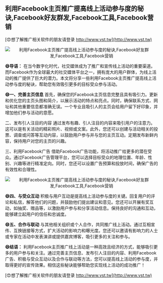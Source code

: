 ## **利用Facebook主页推广提高线上活动参与度的秘诀,Facebook好友群发,Facebook工具,Facebook营销**

[😍想了解推广相关软件的朋友请登录 http://www.vst.tw](http://www.vst.tw)

 <center><img src="https://vst.tw/MP4/tuiguang/png/7.png" alt="利用Facebook主页推广提高线上活动参与度的秘诀,Facebook好友群发,Facebook工具,Facebook营销"></center>

**😄导语：**
在当今数字化时代，社交媒体成为了推广和宣传线上活动的重要渠道。而Facebook作为全球最大的社交媒体平台之一，拥有庞大的用户群体，为线上活动的推广提供了巨大的潜力。本文将分享一些利用Facebook主页推广提高线上活动参与度的秘诀，帮助您有效吸引更多的目标受众参与活动。

**😄一、完善主页信息**
首先，确保您的Facebook主页信息完整且具有吸引力。更新和优化您的主页头图和简介，以展示活动的特点和亮点。同时，确保联系方式、网址和其他重要信息都准确无误。一个专业且吸引人的主页会给用户留下好印象，并增加他们参与活动的意愿。

二、发布引人注目的内容
通过发布有趣、引人注目的内容来吸引用户的注意力。这可以是有关活动的精彩照片、视频或文案。此外，您还可以创建与活动相关的投票、调查或问答等互动内容，以鼓励用户参与并与您的主页互动。定期发布新鲜内容，保持用户对您的主页的兴趣。

三、利用Facebook广告
借助Facebook广告功能，将活动推广给更多的潜在受众。通过Facebook广告管理平台，您可以选择目标受众的地理位置、年龄、性别、兴趣等进行精准定向。同时，您还可以设置广告预算和投放时间，确保广告的有效性和合理性。

 <center><img src="https://vst.tw/MP4/tuiguang/png/1.png" alt="利用Facebook主页推广提高线上活动参与度的秘诀,Facebook好友群发,Facebook工具,Facebook营销"></center>

**😄四、与受众互动**
积极与用户互动是提高线上活动参与度的关键。回复用户的评论和私信，解答他们的问题，并鼓励他们提出建议和意见。您还可以开展有奖互动，如抽奖、赠品等，以激励用户参与和分享活动信息。保持良好的沟通和互动，能够建立起用户的信任和忠诚度。

**😄五、合作与联动**
与其他相关组织或个人合作，共同推广线上活动。通过互相宣传、互换链接等方式，扩大活动的影响力和曝光度。您还可以邀请有影响力的人士或专家在活动中发表演讲或提供嘉宾博客，吸引更多的关注和参与。

**😄结语：**
利用Facebook主页推广线上活动是一种高效且经济的方式，能够吸引更多的用户参与和关注。通过完善主页信息、发布引人注目的内容、利用Facebook广告、积极与受众互动以及合作与联动等方法，您可以提高线上活动的参与度，并取得更好的宣传效果。相信这些秘诀能够帮助您实现线上活动的成功推广！

[😍想了解推广相关软件的朋友请登录 http://www.vst.tw](http://www.vst.tw)



